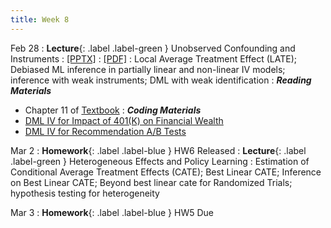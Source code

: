 ```yaml
---
title: Week 8
---
```


Feb 28
: **Lecture**{: .label .label-green } Unobserved Confounding and Instruments
  : [[PPTX]](https://github.com/stanford-msande228/winter23/raw/main/MSANDE228_Lecture15_Unobserved_Confounding_Instruments.pptx)
  : [[PDF]](https://github.com/stanford-msande228/winter23/raw/main/MSANDE228_Lecture15_Unobserved_Confounding_Instruments.pdf)
: Local Average Treatment Effect (LATE); Debiased ML inference in partially linear and non-linear IV models; inference with weak instruments; DML with weak identification
: ***Reading Materials***
- Chapter 11 of [Textbook](https://canvas.stanford.edu/courses/168439/files/folder/Readings)
: ***Coding Materials***
- [DML IV for Impact of 401(K) on Financial Wealth](https://github.com/CausalAIBook/MetricsMLNotebooks/blob/main/CM4/python-dml-401k-IV.ipynb)
- [DML IV for Recommendation A/B Tests](https://github.com/stanford-msande228/winter23/blob/main/Case%20Study%20-%20Recommendation%20AB%20Testing%20at%20An%20Online%20Travel%20Company.ipynb#Get-Causal-Effects-with-EconML.ipynb)


Mar 2
: **Homework**{: .label .label-blue } HW6 Released
: **Lecture**{: .label .label-green } Heterogeneous Effects and Policy Learning
: Estimation of Conditional Average Treatment Effects (CATE); Best Linear CATE; Inference on Best Linear CATE; Beyond best linear cate for Randomized Trials; hypothesis testing for heterogeneity


Mar 3
: **Homework**{: .label .label-blue } HW5 Due